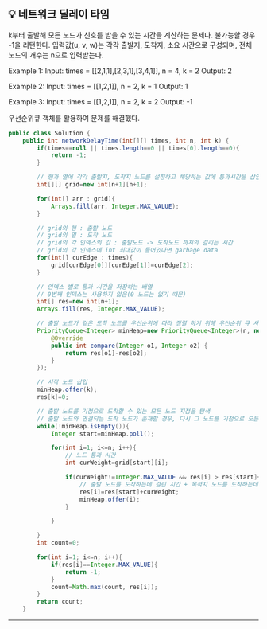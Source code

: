 ## 💡 네트워크 딜레이 타임
k부터 출발해 모든 노드가 신호를 받을 수 있는 시간을 계산하는 문제다.
불가능할 경우 -1을 리턴한다.
입력값(u, v, w)는 각각 출발지, 도착지, 소요 시간으로 구성되며, 전체 노드의 개수는 n으로 입력받는다.

Example 1:
Input: times = [[2,1,1],[2,3,1],[3,4,1]], n = 4, k = 2
Output: 2

Example 2:
Input: times = [[1,2,1]], n = 2, k = 1
Output: 1

Example 3:
Input: times = [[1,2,1]], n = 2, k = 2
Output: -1

우선순위큐 객체를 활용하여 문제를 해결했다.
~~~java
public class Solution {
    public int networkDelayTime(int[][] times, int n, int k) {
        if(times==null || times.length==0 || times[0].length==0){
            return -1;
        }

        // 행과 열에 각각 출발지, 도착지 노드를 설정하고 해당하는 값에 통과시간을 삽입
        int[][] grid=new int[n+1][n+1];

        for(int[] arr : grid){
            Arrays.fill(arr, Integer.MAX_VALUE);
        }

        // grid의 행 : 출발 노드
        // grid의 열 : 도착 노드
        // grid의 각 인덱스의 값 : 출발노드 -> 도착노드 까지의 걸리는 시간
        // grid의 각 인덱스에 int 최대값이 들어있다면 garbage data
        for(int[] curEdge : times){
            grid[curEdge[0]][curEdge[1]]=curEdge[2];
        }

        // 인덱스 별로 통과 시간을 저장하는 배열
        // 0번째 인덱스는 사용하지 않음(0 노드는 없기 때문)
        int[] res=new int[n+1];
        Arrays.fill(res, Integer.MAX_VALUE);

        // 출발 노드가 같은 도착 노드를 우선순위에 따라 정렬 하기 위해 우선순위 큐 사용(ex: [2,1], [2,3])
        PriorityQueue<Integer> minHeap=new PriorityQueue<Integer>(n, new Comparator<Integer>() {
            @Override
            public int compare(Integer o1, Integer o2) {
                return res[o1]-res[o2];
            }
        });

        // 시작 노드 삽입
        minHeap.offer(k);
        res[k]=0;

        // 출발 노드를 기점으로 도착할 수 있는 모든 노드 지점을 탐색
        // 출발 노드와 연결되는 도착 노드가 존재할 경우, 다시 그 노드를 기점으로 모든 노드를 탐색
        while(!minHeap.isEmpty()){
            Integer start=minHeap.poll();

            for(int i=1; i<=n; i++){
                // 노드 통과 시간
                int curWeight=grid[start][i];

                if(curWeight!=Integer.MAX_VALUE && res[i] > res[start]+curWeight){
                    // 출발 노드를 도착하는데 걸린 시간 + 목적지 노드를 도착하는데 걸린 시간
                    res[i]=res[start]+curWeight;
                    minHeap.offer(i);
                }

            }

        }
        int count=0;

        for(int i=1; i<=n; i++){
            if(res[i]==Integer.MAX_VALUE){
                return -1;
            }
            count=Math.max(count, res[i]);
        }
        return count;
    }
~~~

-----
</br>
